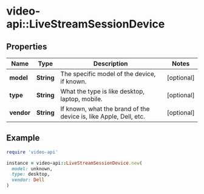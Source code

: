 # video-api::LiveStreamSessionDevice

## Properties

| Name | Type | Description | Notes |
| ---- | ---- | ----------- | ----- |
| **model** | **String** | The specific model of the device, if known. | [optional] |
| **type** | **String** | What the type is like desktop, laptop, mobile. | [optional] |
| **vendor** | **String** | If known, what the brand of the device is, like Apple, Dell, etc. | [optional] |

## Example

```ruby
require 'video-api'

instance = video-api::LiveStreamSessionDevice.new(
  model: unknown,
  type: desktop,
  vendor: Dell
)
```

